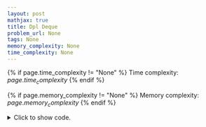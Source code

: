 ```yaml
---
layout: post
mathjax: true
title: Dpl Deque
problem_url: None
tags: None
memory_complexity: None
time_complexity: None
---
```




{% if page.time_complexity != "None" %}
Time complexity: ${{ page.time_complexity }}$
{% endif %}

{% if page.memory_complexity != "None" %}
Memory complexity: ${{ page.memory_complexity }}$
{% endif %}

<details>
<summary>
<p style="display:inline">Click to show code.</p>
</summary>
```cpp
{% raw %}
using namespace std;
using ll = long long;
const int NMAX = 3e3 + 11;
int n, a[NMAX], li, ri;
ll mem[NMAX][NMAX];
bool vis[NMAX][NMAX];
ll solve(bool maximizer)
{
    int l, r;
    ll left_ans, right_ans;
    if (li > ri)
        return 0;
    ll &ans = mem[li][ri];
    if (vis[li][ri])
        return ans;
    vis[li][ri] = true;
    l = a[li++];
    left_ans = solve(!maximizer);
    --li;
    r = a[ri--];
    right_ans = solve(!maximizer);
    ++ri;
    if (maximizer)
        ans = max(l + left_ans, r + right_ans);
    else
        ans = min(left_ans - l, right_ans - r);
    return ans;
}
int main(void)
{
    cin >> n;
    for (int i = 0; i < n; ++i)
        cin >> a[i];
    li = 0, ri = n - 1;
    cout << solve(true) << endl;
    return 0;
}

{% endraw %}
```
</details>

